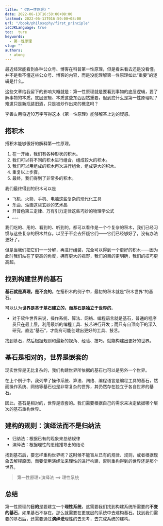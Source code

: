 ```yaml
---
title: "《第一性原理》"
date: 2022-06-13T16:50:00+08:00
lastmod: 2022-06-13T016:50:00+08:00
url: "/book/philosophy/first_principle"
isCJKLanguage: true
toc:  ture
keywords:
  - 第一性原理
slug: ""
authors:
  - atong
---
```




最近经常能看到各种公众号、博客在科普第一性原理，但是看来看去还是没看懂。并不是看不懂这些公众号、博客的内容，而是没能理解第一性原理如此“重要”的逻辑是什么。

这些文章给我留下的影响大概就是：第一性原理就是要看到事物的底层逻辑，要了解事物的本质。底层逻辑、本质这些东西固然重要，但到底什么是第一性原理呢？难道只是新瓶装旧酒，只是被炒作出来的概念吗？

李善友用将近10万字写得这本《第一性原理》能够解答上边的疑惑。

## 搭积木

搭积木能够很好的解释第一性原理。

1. 在一开始，我们有各种形状的积木。
2. 我们可以将不同的积木进行组合，组成较大的积木。
3. 我们可以用组成的积木再次进行组合，组成更大的积木。
4. 重复以上步骤。
5. 最终，我们得到了非常多的积木。

我们最终得到的积木可以是

- 飞机、火箭、手机、电脑这些复杂的现代化工具
- 乐曲、油画这些玄妙的艺术品
- 开普色第三定律、万有引力定律这些巧妙的物理学公式
- 。。。

我们吃的、用的、看到的、听到的，都可以看作是一个个复杂的积木，我们已经习惯与这些复杂的积木共存，以至于不会去怀疑它们——它们已经够好了，没有办法更好了。

但是当我们把它们一一分解，再进行组装，完全可以得到一个更好的积木——因为此时我们站在了更高的角度，拥有更大的视野，我们的目的更明确，我们的技巧更高超。

## 找到构建世界的基石

**基石就是真理，是不变的**。在搭积木的例子中，最初的积木就是“积木世界”的基石。

可以认为**世界是基于基石建立的，而基石是独立于世界的**。

- 对于软件世界来说，操作系统、算法、网络、编程语言就是基石，普通的程序员只在最上层，利用最新的编程工具、技艺进行开发；而只有自顶向下的深入研究，直达“基石”，才能有可能创建出更好的工具、技艺。

找到基石，然后根据规则和最新的视角、经验、技巧，就能构建出更好的世界。

## 基石是相对的，世界是嵌套的

现实世界是无比复杂的，我们构建世界所依据的基石也可以是另外一个世界。

在上个例子中，我列举了操作系统、算法、网络、编程语言是编程工具的基石，然而操作系统、网络等基石也是非常复杂的世界，其仍然存在独立于各自世界的基石。

因此，基石是相对的，世界是嵌套的。我们需要根据自己的需求来决定依据哪个层次的基石重构世界。

## 建构的规则：演绎法而不是归纳法

- 归纳法：根据已有的现象来总结规律
- 演绎法：根据理性的思维推导出的结论

找到基石后，要怎样重构世界呢？这时候不能盲从已有的规律、规则，或者根据现象去解释原因，而要使用演绎法来理性的进行构建，否则重构得到的世界还是那个世界。

> 第一性原理+演绎法 ==> 理性系统

## 总结

第一性原理的**目的**是要建立一个**理性系统**，这需要我们找到构建系统所需要的**不变的基石**，如果基石不存在，那么就需要在更底层的系统中去建构基石。找到我们需要的基石后，还需要通过**演绎法**理性的去思考，去完成系统的建构。